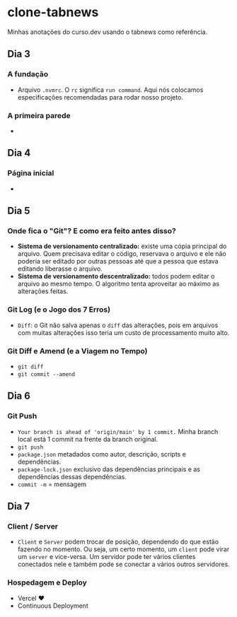 # clone-tabnews
Minhas anotações do curso.dev usando o tabnews como referência.

## Dia 3
### A fundação

- Arquivo ```.nvmrc```. O ```rc``` significa ```run command```. Aqui nós colocamos especificações recomendadas para rodar nosso projeto.

### A primeira parede
- 

## Dia 4
### Página inicial
-

## Dia 5
### Onde fica o "Git"? E como era feito antes disso?

- **Sistema de versionamento centralizado:** existe uma cópia principal do arquivo. Quem precisava editar o código, reservava o arquivo e ele não poderia ser editado por outras pessoas até que a pessoa que estava editando liberasse o arquivo.
- **Sistema de versionamento descentralizado:** todos podem editar o arquivo ao mesmo tempo. O algoritmo tenta aproveitar ao máximo as alterações feitas.

### Git Log (e o Jogo dos 7 Erros)

- ```Diff```: o Git não salva apenas o ```diff``` das alterações, pois em arquivos com muitas alterações isso teria um custo de processamento muito alto.

### Git Diff e Amend (e a Viagem no Tempo)

- ```git diff```
- ```git commit --amend```

## Dia 6
### Git Push
- ```Your branch is ahead of 'origin/main' by 1 commit.``` Minha branch local está 1 commit na frente da branch original.
- ```git push```
- ```package.json``` metadados como autor, descrição, scripts e dependências.
- ```package-lock.json``` exclusivo das dependências principais e as dependências dessas dependências.
- ```commit -m``` = mensagem

## Dia 7
### Client / Server
- ```Client``` e ```Server``` podem trocar de posição, dependendo do que estão fazendo no momento. Ou seja, um certo momento, um ```client``` pode virar um ```server``` e vice-versa. Um servidor pode ter vários clientes conectados nele e também pode se conectar a vários outros servidores.

### Hospedagem e Deploy
- Vercel ❤️
- Continuous Deployment